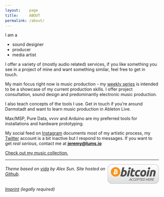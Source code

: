 ```yaml
---
layout:    page
title:     ABOUT
permalink: /about/
---
```


I am a

- sound designer 
- producer
- media artist

I offer a variety of (mostly audio related) services, if you like something you see in a project of mine and want something similar, feel free to get in touch.

My main focus right now is music production - my [weekly series](/weeklys) is intended to be a showcase of my current production skills. I offer project consultation, sound design and predominantly electronic music production. 

I also teach concepts of the tools I use. Get in touch if you’re around Darmstadt and want to learn music production in Ableton Live.

Max/MSP, Pure Data, vvvv and Arduino are my preferred tools for installations and hardware prototyping.

My social feed on [Instagram](https://instagram.com/lumsdnb) documents most of my artistic process, my [Twitter](https://twitter.com/lumsdnb) account is a bit inactive but I respond to messages. If you want to get *real serious*, contact me at **jeremy@lums.io**

[Check out my music collection.](https://bandcamp.com/lumsdnb)

-----------------------
<a style="float: right" href="/bitcoin"><img src="/images/btc.png"> </a>

###### Theme based on [vida](https://github.com/syaning/vida) by Alex Sun. Site hosted on [Github](https://pages.github.com/).

###### [Imprint](/imprint) (legally required)